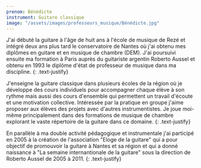 ```yaml
---
prenom: Bénédicte
instrument: Guitare classique
image: "/assets/images/professeurs_musique/Bénédicte.jpg"
---
```


J'ai débuté la guitare à l'âge de huit ans à l'école de musique de Rezé et intégré deux ans plus tard le conservatoire de Nantes où j'ai obtenu mes diplômes en guitare et en musique de chambre (DEM). J'ai poursuivi ensuite ma formation à Paris auprès du guitariste argentin Roberto Aussel et obtenu en 1993 le diplôme d'état de professeur de musique dans ma discipline.
{: .text-justify}

J'enseigne la guitare classique dans plusieurs écoles de la région où je développe des cours individuels pour accompagner chaque élève à son rythme mais aussi des cours d'ensemble qui permettent un travail d'écoute et une motivation collective. Intéressée par la pratique en groupe j'aime proposer aux élèves des projets avec d'autres instrumentistes. Je joue moi-même principalement dans des formations de musique de chambre explorant le vaste répertoire de la guitare dans ce domaine.
{: .text-justify}

En parallèle à ma double activité pédagogique et instrumentale j'ai participé en 2005 à la création de l'association "Eloge de la guitare" qui a pour objectif de promouvoir la guitare à Nantes et sa région et qui a donné naissance à "La semaine internantionale de la guitare" sous la direction de Roberto Aussel de 2005 à 2011.
{: .text-justify}